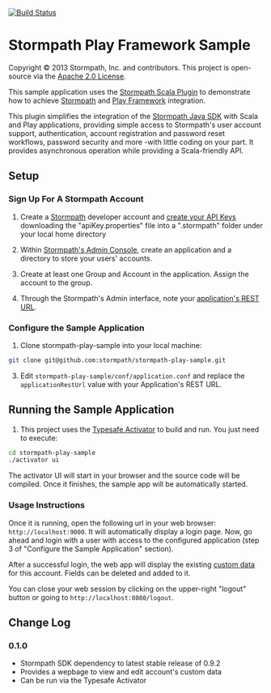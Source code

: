 [![Build Status](https://api.travis-ci.org/stormpath/stormpath-play-sample.png?branch=master)](https://travis-ci.org/stormpath/stormpath-play-sample)

# Stormpath Play Framework Sample #

Copyright &copy; 2013 Stormpath, Inc. and contributors. This project is open-source via the [Apache 2.0 License](http://www.apache.org/licenses/LICENSE-2.0).  

This sample application uses the [Stormpath Scala Plugin](https://github.com/stormpath/stormpath-scala) to demonstrate how to achieve [Stormpath](http://www.stormpath.com) and [Play Framework](www.playframework.com) integration.

This plugin simplifies the integration of the [Stormpath Java SDK](https://github.com/stormpath/stormpath-sdk-java) with Scala and Play applications, providing simple access to Stormpath's user account support, authentication, account registration and password reset workflows, password security and more -with little coding on your part. It provides asynchronous operation while providing a Scala-friendly API.


## Setup ##

### Sign Up For A Stormpath Account ###

1. Create a [Stormpath](http://www.stormpath.com/) developer account and [create your API Keys](http://docs.stormpath.com/console/product-guide/#manage-api-keys) downloading the "apiKey.properties" file into a ".stormpath" folder under your local home directory

2. Within [Stormpath's Admin Console](https://stormpath.com/docs/console/product-guide), create an application and a directory to store your users' accounts.

3. Create at least one Group and Account in the application. Assign the account to the group.

4. Through the Stormpath's Admin interface, note your [application's REST URL](http://www.stormpath.com/docs/libraries/application-rest-url).

### Configure the Sample Application ###

1. Clone stormpath-play-sample into your local machine:

```bash
git clone git@github.com:stormpath/stormpath-play-sample.git
```

3. Edit `stormpath-play-sample/conf/application.conf` and replace the `applicationRestUrl` value with your Application's REST URL.

## Running the Sample Application ##

1. This project uses the [Typesafe Activator](http://typesafe.com/activator) to build and run. You just need to execute:

```bash
cd stormpath-play-sample
./activator ui
```

The activator UI will start in your browser and the source code will be compiled. Once it finishes, the sample app will be automatically started.


### Usage Instructions ###

Once it is running, open the following url in your web browser: `http://localhost:9000`. It will automatically display a login page. Now, go ahead and login with a user with access to the configured application (step 3 of "Configure the Sample Application" section).

After a successful login, the web app will display the existing [custom data](http://docs.stormpath.com/rest/product-guide/#custom-data) for this account. Fields can be deleted and added to it.

You can close your web session by clicking on the upper-right "logout" button or going to `http://localhost:8080/logout`.


## Change Log

### 0.1.0

- Stormpath SDK dependency to latest stable release of 0.9.2
- Provides a wepbage to view and edit account's custom data
- Can be run via the Typesafe Activator
